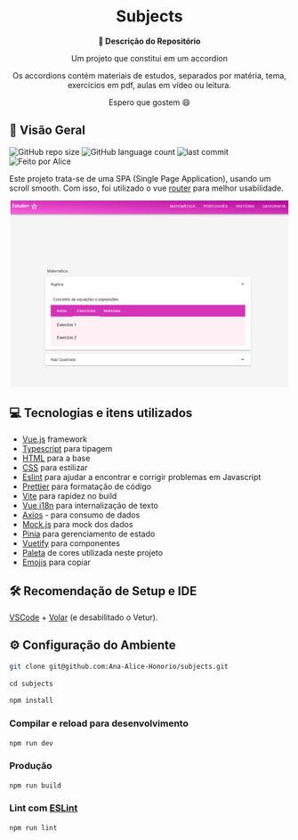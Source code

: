 <h1 align="center">Subjects</h1>

<div align="center">
  <strong>🚀 Descrição do Repositório </strong>
</div>

<div align="center">
  <p>Um projeto que constitui em um accordion</p>
  <p>Os accordions contém materiais de estudos, separados por matéria, tema, exercícios em pdf, aulas em vídeo ou leitura.</p>
  <p>Espero que gostem 😄</p>
</div>

## 🔭 Visão Geral

![GitHub repo size](https://img.shields.io/github/repo-size/Ana-Alice-Honorio/subjects?style=for-the-badge)
![GitHub language count](https://img.shields.io/github/languages/count/Ana-Alice-Honorio/subjects?style=for-the-badge)
![last commit](https://img.shields.io/github/last-commit/Ana-Alice-Honorio/subjects?style=for-the-badge")
![Feito por Alice](https://img.shields.io/badge/feito-por%20Alice-D818A5")

Este projeto trata-se de uma SPA (Single Page Application), usando um scroll smooth. Com isso, foi utilizado o vue [router](https://router.vuejs.org/) para melhor usabilidade.

<div  align="center">
  <img src="./public/image-readme.png" width="500px" />
</div>

## 💻 Tecnologias e itens utilizados

- [Vue.js](https://vuejs.org/guide/quick-start.html) framework
- [Typescript](https://www.typescriptlang.org/) para tipagem
- [HTML](https://developer.mozilla.org/pt-BR/docs/Web/HTML) para a base
- [CSS](https://www.w3schools.com/cssref/index.php) para estilizar
- [Eslint](https://eslint.org/) para ajudar a encontrar e corrigir problemas em Javascript
- [Prettier](https://prettier.io/) para formatação de código
- [Vite](https://vite.dev/guide/) para rapidez no build
- [Vue i18n](https://vue-i18n.intlify.dev/) para internalização de texto
- [Axios](https://www.npmjs.com/package/axios) - para consumo de dados
- [Mock.js](https://www.npmjs.com/package/mockjs) para mock dos dados
- [Pinia](https://pinia.vuejs.org/introduction.html) para gerenciamento de estado
- [Vuetify](https://vuetifyjs.com/en/) para componentes
- [Paleta](https://paletadecores.com/paleta/fc63dd/e84acb/d432b8/c019a6/ac0093/) de cores utilizada neste projeto
- [Emojis](https://www.invertexto.com/emojis-para-copiar) para copiar

## 🛠 Recomendação de Setup e IDE

[VSCode](https://code.visualstudio.com/) + [Volar](https://marketplace.visualstudio.com/items?itemName=Vue.volar) (e desabilitado o Vetur).

## ⚙️ Configuração do Ambiente

```sh
git clone git@github.com:Ana-Alice-Honorio/subjects.git
```

```
cd subjects
```

```sh
npm install
```

### Compilar e reload para desenvolvimento

```sh
npm run dev
```

### Produção

```sh
npm run build
```

### Lint com [ESLint](https://eslint.org/)

```sh
npm run lint
```
